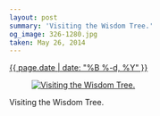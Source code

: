```yaml
---
layout: post
summary: 'Visiting the Wisdom Tree.'
og_image: 326-1280.jpg
taken: May 26, 2014
---
```


<div class="post">
 <time>
  <a href="/326">
   {{ page.date | date: "%B %-d, %Y" }}
  </a>
 </time>
 <a href="/326">
  <figure data-taken="5/26/2014">
   <img alt="Visiting the Wisdom Tree." sizes="(min-width: 700px) 50vw, calc(100vw - 2rem)" src="{{ site.assets_url }}/326-640.jpg" srcset="{{ site.assets_url }}/326-1280.jpg 1280w, {{ site.assets_url }}/326-960.jpg 960w, {{ site.assets_url }}/326-640.jpg 640w, {{ site.assets_url }}/326-320.jpg 320w"/>
  </figure>
 </a>
 <span>
  Visiting the Wisdom Tree.
 </span>
</div>
